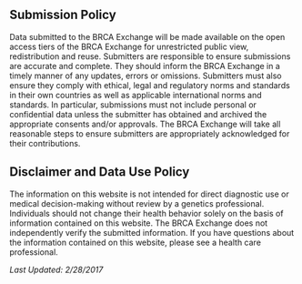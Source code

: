 ## Submission Policy

Data submitted to the BRCA Exchange will be made available on the open access tiers of the BRCA Exchange for unrestricted public view, redistribution and reuse. Submitters are responsible to ensure submissions are accurate and complete. They should inform the BRCA Exchange in a timely manner of any updates, errors or omissions. Submitters must also ensure they comply with ethical, legal and regulatory norms and standards in their own countries as well as applicable international norms and standards. In particular, submissions must not include personal or confidential data unless the submitter has obtained and archived the appropriate consents and/or approvals. The BRCA Exchange will take all reasonable steps to ensure submitters are appropriately acknowledged for their contributions.

## Disclaimer and Data Use Policy

The information on this website is not intended for direct diagnostic use or medical decision-making without review by a genetics professional. Individuals should not change their health behavior solely on the basis of information contained on this website. The BRCA Exchange does not independently verify the submitted information. If you have questions about the information contained on this website, please see a health care professional.

*Last Updated: 2/28/2017*